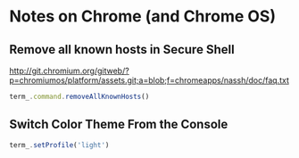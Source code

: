 # Notes on Chrome (and Chrome OS)

## Remove all known hosts in Secure Shell

http://git.chromium.org/gitweb/?p=chromiumos/platform/assets.git;a=blob;f=chromeapps/nassh/doc/faq.txt

```js
term_.command.removeAllKnownHosts()
```
## Switch Color Theme From the Console

```js
term_.setProfile('light')
```
